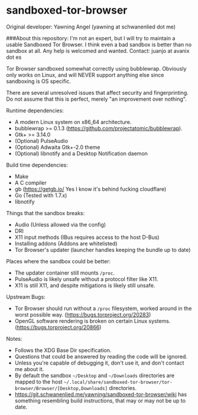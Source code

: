 # sandboxed-tor-browser
Original developer: Yawning Angel (yawning at schwanenlied dot me)

###About this repository: I'm not an expert, but I will try to maintain a usable Sandboxed Tor Browser. I think even a bad sandbox is better than no sandbox at all. Any help is welcomed and wanted. Contact: juanjo at avanix dot es

Tor Browser sandboxed somewhat correctly using bubblewrap.  Obviously only
works on Linux, and will NEVER support anything else since sandboxing is OS
specific.

There are several unresolved issues that affect security and fingerprinting.
Do not assume that this is perfect, merely "an improvement over nothing".

Runtime dependencies:

 * A modern Linux system on x86_64 architecture.
 * bubblewrap >= 0.1.3 (https://github.com/projectatomic/bubblewrap).
 * Gtk+ >= 3.14.0
 * (Optional) PulseAudio
 * (Optional) Adwaita Gtk+-2.0 theme
 * (Optional) libnotify and a Desktop Notification daemon

Build time dependencies:

 * Make
 * A C compiler
 * gb (https://getgb.io/ Yes I know it's behind fucking cloudflare)
 * Go (Tested with 1.7.x)
 * libnotify

Things that the sandbox breaks:

 * Audio (Unless allowed via the config)
 * DRI
 * X11 input methods (IBus requires access to the host D-Bus)
 * Installing addons (Addons are whitelisted)
 * Tor Browser's updater (launcher handles keeping the bundle up to date)

Places where the sandbox could be better:

 * The updater container still mounts `/proc`.
 * PulseAudio is likely unsafe without a protocol filter like X11.
 * X11 is still X11, and despite mitigations is likely still unsafe.

Upstream Bugs:

 * Tor Browser should run without a `/proc` filesystem, worked around in
   the worst possible way.  (https://bugs.torproject.org/20283)
 * OpenGL software rendering is  broken on certain Linux systems.
   (https://bugs.torproject.org/20866)

Notes:

 * Follows the XDG Base Dir specification.
 * Questions that could be answered by reading the code will be ignored.
 * Unless you're capable of debugging it, don't use it, and don't contact me
   about it.
 * By default the sandbox `~/Desktop` and `~/Downloads` directories are mapped
   to the host `~/.local/share/sandboxed-tor-browser/tor-browser/Browser/[Desktop,Downloads]`
   directories.
 * https://git.schwanenlied.me/yawning/sandboxed-tor-browser/wiki has something
   resembling build instructions, that may or may not be up to date.
